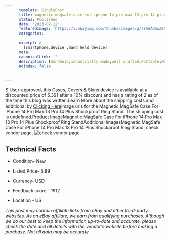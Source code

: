 ```yaml
---
      template: SinglePost
      title: magnetic magsafe case for iphone 14 pro max 13 pro 14 plus shockproof ring stand
      status: Published
      date: '2023-02-12'
      featuredImage: 'https://i.ebayimg.com/thumbs/images/g/lYAAAOSwZBNjpWOF/s-l225.jpg'
      categories: 

      excerpt: >-
        [smartphone,device ,hand held device]
      meta:
      canonicalLink: ''
      description: [handheld,industrially made,well crafted,Portable,Mobile,Compact,Convenient,Lightweight,Maneuverable,Man-portable,Miniature,Carriable,Hand-held,Light,Holdable,Transportable,Mobile device,Pocket-sized,On-the-go,Wireless,Cordless,Compact size,Convenient size, smartphone,device ,hand held device]
      noindex: false

        
---
```

$
    User-approved, this Cases, Covers & Skins device is available at a discounted price of 5.391 after a 10% discount and has a rating of 2 as of the time this blog was written.Learn More about the shipping costs and additional by [Clicking Here](https://www.ebay.com/itm/234846452144?hash=item36adf079b0%3Ag%3AlYAAAOSwZBNjpWOF&mkevt=1&mkcid=1&mkrid=711-53200-19255-0&campid=%253CePNCampaignId%253E&customid=%253CreferenceId%253E&toolid=10049)image urls for the Magnetic MagSafe Case For iPhone 14 Pro Max 13 Pro 14 Plus Shockproof Ring Stand. The shipping cost is undefined.Product ImageMagnetic MagSafe Case For iPhone 14 Pro Max 13 Pro 14 Plus Shockproof Ring StandAdditional ImagesMagnetic MagSafe Case For iPhone 14 Pro Max 13 Pro 14 Plus Shockproof Ring Stand, check vendor page, ![check vendor page](https://origin-galleryplus.ebayimg.com/ws/web/234846452144_2_0_1/225x225.jpg,https://origin-galleryplus.ebayimg.com/ws/web/234846452144_3_0_1/225x225.jpg,https://origin-galleryplus.ebayimg.com/ws/web/234846452144_4_0_1/225x225.jpg,https://origin-galleryplus.ebayimg.com/ws/web/234846452144_5_0_1/225x225.jpg,https://origin-galleryplus.ebayimg.com/ws/web/234846452144_6_0_1/225x225.jpg,https://origin-galleryplus.ebayimg.com/ws/web/234846452144_7_0_1/225x225.jpg,https://origin-galleryplus.ebayimg.com/ws/web/234846452144_8_0_1/225x225.jpg,https://origin-galleryplus.ebayimg.com/ws/web/234846452144_9_0_1/225x225.jpg,https://origin-galleryplus.ebayimg.com/ws/web/234846452144_10_0_1/225x225.jpg,https://origin-galleryplus.ebayimg.com/ws/web/234846452144_11_0_1/225x225.jpg,https://origin-galleryplus.ebayimg.com/ws/web/234846452144_12_0_1/225x225.jpg)
    
    

 ## Technical Facts 



     
      

 - Condition- New 


      

 - Listed Price- 5.99 


      

 - Currency- USD 


      

 - Feedback score - 1912 


      

 - Location - US 


      
      

 *_This post may contain affiliate links from eBay and other third-party websites. As an eBay affiliate, we earn from qualifying purchases. Although we do our best to keep the information up-to-date and accurate, please check the date and all details with the vendor's website before making a purchase. Not all data may be accurate._*



    
    
    
    
    